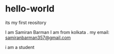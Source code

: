 # hello-world
its my first reository

I am Samiran Barman 
I am from kolkata .
my email: samiranbarman357@gmail.com

i am a student
